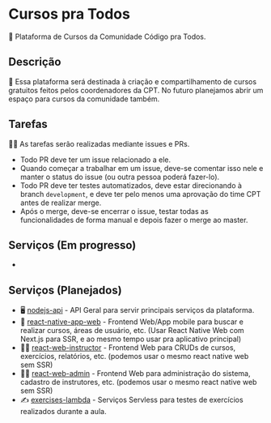 # Cursos pra Todos

📕 Plataforma de Cursos da Comunidade Código pra Todos.

## Descrição

🚀 Essa plataforma será destinada à criação e compartilhamento de cursos gratuitos feitos pelos coordenadores da CPT. No futuro planejamos abrir um espaço para cursos da comunidade também.

## Tarefas

👨‍💻 As tarefas serão realizadas mediante issues e PRs.
- Todo PR deve ter um issue relacionado a ele.
- Quando começar a trabalhar em um issue, deve-se comentar isso nele e manter o status do issue (ou outra pessoa poderá fazer-lo).
- Todo PR deve ter testes automatizados, deve estar direcionando à branch `development`, e deve ter pelo menos uma aprovação do time CPT antes de realizar merge.
- Após o merge, deve-se encerrar o issue, testar todas as funcionalidades de forma manual e depois fazer o merge ao master.

## Serviços (Em progresso)

- 

## Serviços (Planejados)

- 🖥 [nodejs-api](nodejs-api) - API Geral para servir principais serviços da plataforma.
- 📱 [react-native-app-web](react-native-app-web) - Frontend Web/App mobile para buscar e realizar cursos, áreas de usuário, etc. (Usar React Native Web com Next.js para SSR, e ao mesmo tempo usar pra aplicativo principal)
- 👨‍🏫 [react-web-instructor](react-web-instructor) - Frontend Web para CRUDs de cursos, exercícios, relatórios, etc. (podemos usar o mesmo react native web sem SSR)
- 👨‍🔧 [react-web-admin](react-web-admin) - Frontend Web para administração do sistema, cadastro de instrutores, etc. (podemos usar o mesmo react native web sem SSR)
- ✍️ [exercises-lambda](exercises-lambda) - Serviços Servless para testes de exercícios realizados durante a aula.
